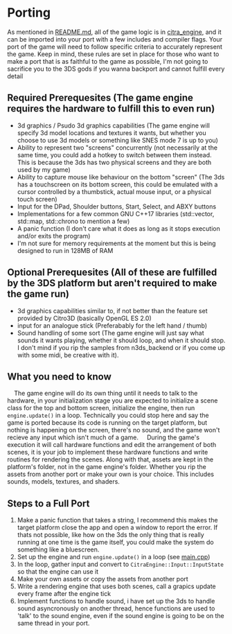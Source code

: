 # Porting
As mentioned in [README.md](README.md), all of the game logic is in [citra_engine](citra_engine/), and it can be imported into your port with a few includes and compiler flags. Your port of the game will need to follow specific criteria to accurately represent the game. Keep in mind, these rules are set in place for those who want to make a port that is as faithful to the game as possible, I'm not going to sacrifice you to the 3DS gods if you wanna backport and cannot fulfill every detail

## Required Prerequesites (The game engine requires the hardware to fulfill this to even run)
- 3d graphics / Psudo 3d graphics capabilities (The game engine will specify 3d model locations and textures it wants, but whether you choose to use 3d models or something like SNES mode 7 is up to you)
- Ability to represent two "screens" concurrently (not necessarily at the same time, you could add a hotkey to switch between them instead. This is because the 3ds has two physical screens and they are both used by my game)
- Ability to capture mouse like behaviour on the bottom "screen" (The 3ds has a touchscreen on its bottom screen, this could be emulated with a cursor controlled by a thumbstick, actual mouse input, or a physical touch screen)
- Input for the DPad, Shoulder buttons, Start, Select, and ABXY buttons
- Implementations for a few common GNU C++17 libraries (std::vector, std::map, std::chrono to mention a few)
- A panic function (I don't care what it does as long as it stops execution and/or exits the program)
- I'm not sure for memory requirements at the moment but this is being designed to run in 128MB of RAM

## Optional Prerequesites (All of these are fulfilled by the 3DS platform but aren't required to make the game run)
- 3d graphics capabilities similar to, if not better than the feature set provided by Citro3D (basically OpenGL ES 2.0)
- input for an analogue stick (Preferabably for the left hand / thumb)
- Sound handling of some sort (The game engine will just say what sounds it wants playing, whether it should loop, and when it should stop. I don't mind if you rip the samples from n3ds_backend or if you come up with some midi, be creative with it).

## What you need to know
&nbsp;&nbsp;&nbsp;&nbsp;The game engine will do its own thing until it needs to talk to the hardware, in your initialization stage you are expected to initialize a scene class for the top and bottom screen, initialize the engine, then run `engine.update()` in a loop. Technically you could stop here and say the game is ported because its code is running on the target platform, but nothing is happening on the screen, there's no sound, and the game won't recieve any input which isn't much of a game.
&nbsp;&nbsp;&nbsp;&nbsp;During the game's execution it will call hardware functions and edit the arrangement of both scenes, it is your job to implement these hardware functions and write routines for rendering the scenes. Along with that, assets are kept in the platform's folder, not in the game engine's folder. Whether you rip the assets from another port or make your own is your choice. This includes sounds, models, textures, and shaders.

## Steps to a Full Port
1. Make a panic function that takes a string, I recommend this makes the target platform close the app and open a window to report the error. If thats not possible, like how on the 3ds the only thing that is really running at one time is the game itself, you could make the system do something like a bluescreen.
2. Set up the engine and run `engine.update()` in a loop (see [main.cpp](n3ds_platform/main.cpp))
3. In the loop, gather input and convert to `CitraEngine::Input::InputState` so that the engine can use it
4. Make your own assets or copy the assets from another port
5. Write a rendering engine that uses both scenes, call a grapics update every frame after the engine tick
6. Implement functions to handle sound, i have set up the 3ds to handle sound asyncronously on another thread, hence functions are used to 'talk' to the sound engine, even if the sound engine is going to be on the same thread in your port.
